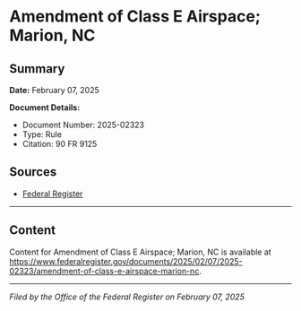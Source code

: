 # Amendment of Class E Airspace; Marion, NC

## Summary

**Date:** February 07, 2025

**Document Details:**
- Document Number: 2025-02323
- Type: Rule
- Citation: 90 FR 9125

## Sources
- [Federal Register](https://www.federalregister.gov/documents/2025/02/07/2025-02323/amendment-of-class-e-airspace-marion-nc)

---

## Content

Content for Amendment of Class E Airspace; Marion, NC is available at https://www.federalregister.gov/documents/2025/02/07/2025-02323/amendment-of-class-e-airspace-marion-nc.

---

*Filed by the Office of the Federal Register on February 07, 2025*
